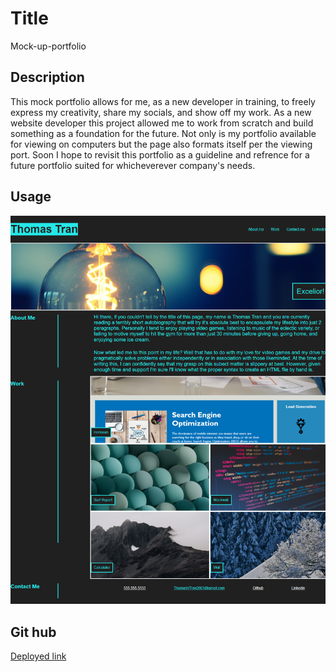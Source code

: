 # Title
Mock-up-portfolio

## Description
This mock portfolio allows for me, as a new developer in training, to freely express my creativity, share my socials, and show off my work. As a new website developer this project allowed me to work from scratch and build something as a foundation for the future. Not only is my portfolio available for viewing on computers but the page also formats itself per the viewing port. Soon I hope to revisit this portfolio as a guideline and refrence for a future portfolio suited for whicheverever company's needs.

## Usage
![Img](./assets/Images/mock-up-portfolio%20SC.png)

## Git hub
 [Deployed link](https://thomasvtran.github.io/mock-up-portfolio/)